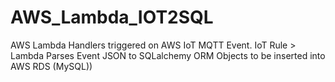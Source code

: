 # AWS_Lambda_IOT2SQL
 AWS Lambda Handlers triggered on AWS IoT MQTT Event. IoT Rule > Lambda Parses Event JSON to SQLalchemy ORM Objects to be inserted into AWS RDS (MySQL))
